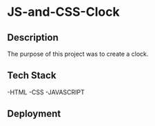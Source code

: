 # JS-and-CSS-Clock

## Description

The purpose of this project was to create a clock.

## Tech Stack

-HTML
-CSS
-JAVASCRIPT

## Deployment
